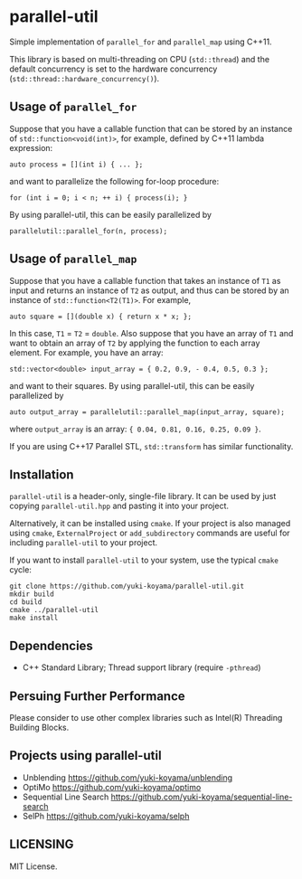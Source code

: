 # parallel-util

Simple implementation of `parallel_for` and `parallel_map` using C++11.

This library is based on multi-threading on CPU (`std::thread`) and the default concurrency is set to the hardware concurrency (`std::thread::hardware_concurrency()`).

## Usage of `parallel_for`

Suppose that you have a callable function that can be stored by an instance of `std::function<void(int)>`, for example, defined by C++11 lambda expression:
```
auto process = [](int i) { ... };
```
and want to parallelize the following for-loop procedure:
```
for (int i = 0; i < n; ++ i) { process(i); }
```
By using parallel-util, this can be easily parallelized by
```
parallelutil::parallel_for(n, process);
```

## Usage of `parallel_map`

Suppose that you have a callable function that takes an instance of `T1` as input and returns an instance of `T2` as output, and thus can be stored by an instance of `std::function<T2(T1)>`. For example,
```
auto square = [](double x) { return x * x; };
```
In this case, `T1` = `T2` = `double`. Also suppose that you have an array of `T1` and want to obtain an array of `T2` by applying the function to each array element. For example, you have an array:
```
std::vector<double> input_array = { 0.2, 0.9, - 0.4, 0.5, 0.3 };
```
and want to their squares. By using parallel-util, this can be easily parallelized by
```
auto output_array = parallelutil::parallel_map(input_array, square);
```
where `output_array` is an array: `{ 0.04, 0.81, 0.16, 0.25, 0.09 }`.

If you are using C++17 Parallel STL, `std::transform` has similar functionality.

## Installation

`parallel-util` is a header-only, single-file library. It can be used by just copying `parallel-util.hpp` and pasting it into your project.

Alternatively, it can be installed using `cmake`. If your project is also managed using `cmake`, `ExternalProject` or `add_subdirectory` commands are useful for including `parallel-util` to your project.

If you want to install `parallel-util` to your system, use the typical `cmake` cycle:
```
git clone https://github.com/yuki-koyama/parallel-util.git
mkdir build
cd build
cmake ../parallel-util
make install
```

## Dependencies

- C++ Standard Library; Thread support library (require `-pthread`)

## Persuing Further Performance

Please consider to use other complex libraries such as Intel(R) Threading Building Blocks.

## Projects using parallel-util

- Unblending <https://github.com/yuki-koyama/unblending>
- OptiMo <https://github.com/yuki-koyama/optimo>
- Sequential Line Search <https://github.com/yuki-koyama/sequential-line-search>
- SelPh <https://github.com/yuki-koyama/selph>

## LICENSING

MIT License.
